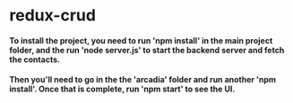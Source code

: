 # redux-crud


#### To install the project, you need to run 'npm install' in the main project folder, and the run 'node server.js' to start the backend server and fetch the contacts.

#### Then you'll need to go in the the 'arcadia' folder and run another 'npm install'. Once that is complete, run 'npm start' to see the UI.
